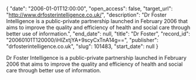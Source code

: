 {
  "date": "2006-01-01T12:00:00", 
  "open_access": false, 
  "target_url": "http://www.drfosterintelligence.co.uk/", 
  "description": "Dr Foster Intelligence is a public-private partnership launched in February 2006 that aims to improve the quality and efficiency of health and social care through better use of information.", 
  "end_date": null, 
  "title": "Dr Foster", 
  "record_id": "20060101T120000/iHlZxtjYA+9scyCxTnA14g==", 
  "publisher": "drfosterintelligence.co.uk", 
  "slug": 101483, 
  "start_date": null
}

Dr Foster Intelligence is a public-private partnership launched in February 2006 that aims to improve the quality and efficiency of health and social care through better use of information.